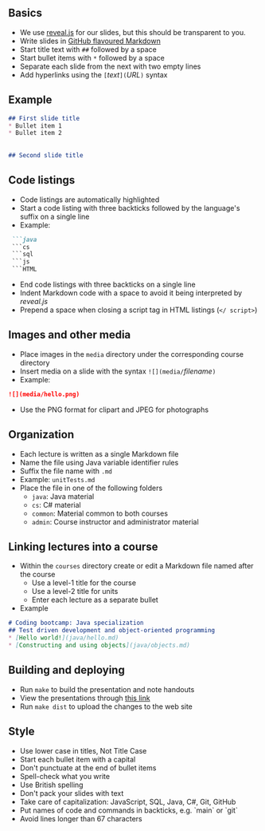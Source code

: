 ## Basics
* We use [reveal.js](http://lab.hakim.se/reveal-js/) for our slides,
  but this should be transparent to you.
* Write slides in [GitHub flavoured Markdown](https://help.github.com/categories/writing-on-github/)
* Start title text with `##` followed by a space
* Start bullet items with `*` followed by a space
* Separate each slide from the next with two empty lines
* Add hyperlinks using the `[`_text_`](`_URL_`)` syntax


## Example
```md
## First slide title
* Bullet item 1
* Bullet item 2
 
 
## Second slide title
```


## Code listings
* Code listings are automatically highlighted
* Start a code listing with three backticks followed by the language's suffix
  on a single line
* Example:
```md
 ```java
 ```cs
 ```sql
 ```js
 ```HTML
```
* End code listings with three backticks on a single line
* Indent Markdown code with a space to avoid it being interpreted by _reveal.js_
* Prepend a space when closing a script tag in HTML listings (`</ script>`)


## Images and other media
* Place images in the `media` directory under the corresponding course
  directory
* Insert media on a slide with the syntax `![](media/`_filename_`)`
* Example:
```md
![](media/hello.png)
```
* Use the PNG format for clipart and JPEG for photographs


## Organization
* Each lecture is written as a single Markdown file
* Name the file using Java variable identifier rules
* Suffix the file name with `.md`
* Example: `unitTests.md`
* Place the file in one of the following folders
  * `java`: Java material
  * `cs`: C# material
  * `common`: Material common to both courses
  * `admin`: Course instructor and administrator material


## Linking lectures into a course
* Within the `courses` directory create or edit a Markdown file named after
  the course
  * Use a level-1 title for the course
  * Use a level-2 title for units
  * Enter each lecture as a separate bullet
* Example

```md
# Coding bootcamp: Java specialization
## Test driven development and object-oriented programming
* [Hello world!](java/hello.md)
* [Constructing and using objects](java/objects.md)
```


## Building and deploying
* Run `make` to build the presentation and note handouts
* View the presentations through [this link](../index.html)
* Run `make dist` to upload the changes to the web site


## Style
* Use lower case in titles, Not Title Case
* Start each bullet item with a capital
* Don't punctuate at the end of bullet items
* Spell-check what you write
* Use British spelling
* Don't pack your slides with text
* Take care of capitalization: JavaScript, SQL, Java, C#, Git, GitHub
* Put names of code and commands in backticks, e.g. \`main\` or \`git\`
* Avoid lines longer than 67 characters
